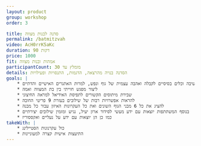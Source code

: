 ```yaml
---
layout: product
group: workshop
order: 3

title: סדנה לבנות מצווה
permalink: /batmitzvah
video: AcH0rrK5aKc
duration: 90 דקות
price: 1000
fit: אמהות ובנות מצווה
participantCount: מומלץ עד 30
details: הסדנה בנויה מהרצאה, הדגמות, התנסויות ופעילויות
goals: |
    * להציג ולהקנות דרכי חשיבה וכלים בסיסיים לקבלה ואהבה עצמית של גוף ונפש, למרות האתגרים האישיים והדתיים
    * ליצור מפגש חוייתי בין בת המצווה ואמה
    * שבירת מיתוסים הקשורים לתפיסת האידיאל למראה החיצוני
    * להראות אפשרויות רבות של שילובים בעזרת 9 פריטי החובה
    * להציג את כל 6 מבני הגוף השונים ואת כל העקרונות האיזון עבור כל מבנה
    * בנוסף המשתתפות יוצאות עם ידע מעשי לסידור ארון יעיל, נגיש ומזמין שילובים יצירתיים
    * כמו כן הן יוצאות עם ידע על נעליים ואקססוריז
takeWith: |
    * כול עקרנונות הסטיילינג
    * התיעצות אישית קצרה למעוניינות
---
```

